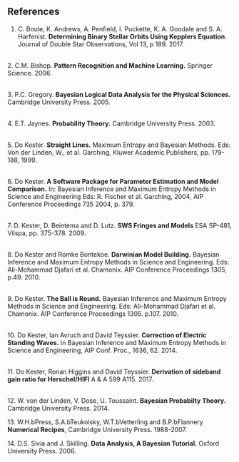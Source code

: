 
## References

<a name="boule"></a>  
1. C. Boule, K. Andrews, A. Penfield, I. Puckette, K. A. Goodale and 
S. A. Harfenist. **Determining Binary Stellar Orbits Using Kepplers Equation**.
Journal of Double Star Observations, Vol 13, p 189. 2017.<br>

<a name="bischop"></a>  
2. C.M. Bishop. **Pattern Recognition and Machine Learning.**
Springer Science. 2006.<br>

<a name="gregory"></a>  
3. P.C. Gregory. **Bayesian Logical Data Analysis for the Physical Sciences.**
Cambridge University Press. 2005.<br>

<a name="jaynes"></a>  
4. E.T. Jaynes. **Probability Theory.**
Cambridge University Press. 2003.<br>

<a name="kester1"></a>  
5. Do Kester. **Straight Lines.**
Maximum Entropy and Bayesian Methods. Eds: Von der Linden, W., et al.
Garching, Kluwer Academic Publishers, pp. 179-188, 1999.<br>

<a name="kester2"></a>  
6. Do Kester. **A Software Package for Parameter Estimation and Model Comparison.**
In: Bayesian Inference and Maximum Entropy Methods in Science and Engineering
Eds: R. Fischer et al.
Garching, 2004, AIP Conference Proceedings 735 2004, p. 379.<br>

<a name="kester3"></a>  
7. D. Kester, D. Beintema and D. Lutz. 
**SWS Fringes and Models**
ESA SP-481, Vilspa, pp. 375-378. 2009.<br>

<a name="kester4"></a>  
8. Do Kester and Romke Bontekoe.
**Darwinian Model Building.**
Bayesian Inference and Maximum Entropy Methods in Science and Engineering.
Eds: Ali-Mohammad Djafari et al. Chamonix. 
AIP Conference Proceedings 1305, p.49. 2010.<br>

<a name="kester5"></a>  
9. Do Kester.
**The Ball is Round.**
Bayesian Inference and Maximum Entropy Methods in Science and Engineering.
Eds: Ali-Mohammad Djafari et al. Chamonix.
AIP Conference Proceedings 1305. p.107. 2010.<br>

<a name="kester6"></a>  
10. Do Kester, Ian Avruch and David Teyssier. 
**Correction of Electric Standing Waves.** 
in Bayesian Inference and Maximum Entropy Methods in Science and Engineering,
AIP Conf. Proc., 1636, 62. 2014.<br>

<a name="kester7"></a>  
11. Do Kester, Ronan Higgins and David Teyssier.
**Derivation of sideband gain ratio for Herschel/HIFI**
A &amp; A 599 A115. 2017.<br>

<a name="linden"></a>  
12. W. von der Linden, V. Dose, U. Toussaint. 
**Bayesian Probabilty Theory.** 
Cambridge University Press. 2014.<br>

<a name="press"></a>
13. W.H.bPress, S.A.bTeukolsky, W.T.bVetterling and B.P.bFlannery
**Numerical Recipes**,
Cambridge University Press. 1988-2007. <br>

<a name="sivia"></a>
14. D.S. Sivia and J. Skilling. 
**Data Analysis, A Bayesian Tutorial.** 
Oxford University Press. 2006.<br>

